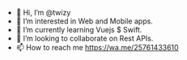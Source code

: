 - 👋 Hi, I’m @twizy
- 👀 I’m interested in Web and Mobile apps.
- 🌱 I’m currently learning Vuejs $ Swift.
- 💞️ I’m looking to collaborate on Rest APIs.
- 📫 How to reach me https://wa.me/25761433610

<!---
twizy/twizy is a ✨ special ✨ repository because its `README.md` (this file) appears on your GitHub profile.
You can click the Preview link to take a look at your changes.
--->
